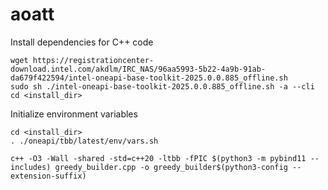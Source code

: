 # aoatt

Install dependencies for C++ code
```
wget https://registrationcenter-download.intel.com/akdlm/IRC_NAS/96aa5993-5b22-4a9b-91ab-da679f422594/intel-oneapi-base-toolkit-2025.0.0.885_offline.sh
sudo sh ./intel-oneapi-base-toolkit-2025.0.0.885_offline.sh -a --cli
cd <install_dir>
```
Initialize environment variables
```
cd <install_dir>
. ./oneapi/tbb/latest/env/vars.sh
```

```
c++ -O3 -Wall -shared -std=c++20 -ltbb -fPIC $(python3 -m pybind11 --includes) greedy_builder.cpp -o greedy_builder$(python3-config --extension-suffix)
```